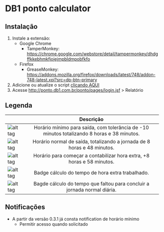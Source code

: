 # DB1 ponto calculator

## Instalação
 1. Instale a extensão:
     - Google Chrome
       - TamperMonkey: https://chrome.google.com/webstore/detail/tampermonkey/dhdgffkkebhmkfjojejmpbldmpobfkfo
     - Firefox
       - GreaseMonkey: https://addons.mozilla.org/firefox/downloads/latest/748/addon-748-latest.xpi?src=dp-btn-primary
 2. Adicione ou atualize o script [clicando AQUI](https://github.com/heidiks/db1-ponto-tm-script/raw/master/TM-calculator.user.js)
 3. Acesse http://ponto.db1.com.br/ponto/pages/login.jsf > Relatório

## Legenda
|                                                                           |      Descrição      |
|----------|:-------------:|
| ![alt tag](https://img.shields.io/badge/Jornada-M%C3%ADnima-brightgreen.svg)   | Horário mínimo para saída, com tolerância de -10 minutos totalizando 8 horas e 38 minutos. |
| ![alt tag](https://img.shields.io/badge/Jornada-Normal-blue.svg) |    Horário normal de saída, totalizando a jornada de 8 horas e 48 minutos.   |
| ![alt tag](https://img.shields.io/badge/Jornada-Extra-yellow.svg)  | Horário para começar a contabilizar hora extra, +8 horas e 58 minutos. |
| ![alt tag](https://img.shields.io/badge/Tag-%2B-yellow.svg)  | Badge cálculo do tempo de hora extra trabalhado. |
| ![alt tag](https://img.shields.io/badge/Tag----red.svg)   | Bagde cálculo do tempo que faltou para concluir a jornada normal diária. |

## Notificações 
 - A partir da versão 0.3.1 já consta notification de horário mínimo
    - Permitir acesso quando solicitado
